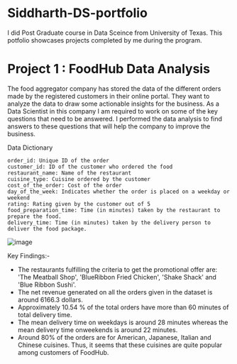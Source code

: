 # Siddharth-DS-portfolio
I did Post Graduate course in Data Sceince from University of Texas. This potfolio showcases projects completed by me during the program.
# Project 1 : FoodHub Data Analysis

The food aggregator company has stored the data of the different orders made by the registered customers in their online portal. They want to analyze the data to draw some actionable insights for the business. As a Data Scientist in this company I am required to work on some of the key questions that need to be answered. I performed the data analysis to find answers to these questions that will help the company to improve the business.

Data Dictionary

    order_id: Unique ID of the order
    customer_id: ID of the customer who ordered the food
    restaurant_name: Name of the restaurant
    cuisine_type: Cuisine ordered by the customer
    cost_of_the_order: Cost of the order
    day_of_the_week: Indicates whether the order is placed on a weekday or weekend
    rating: Rating given by the customer out of 5
    food_preparation_time: Time (in minutes) taken by the restaurant to prepare the food. 
    delivery_time: Time (in minutes) taken by the delivery person to deliver the food package. 


![image](https://user-images.githubusercontent.com/110747132/183268450-93a3118b-ed68-4dd4-a22c-986973bfea5b.png)

Key Findings:-
- The restaurants fulfilling the criteria to get the promotional offer are: 'The Meatball Shop', 'BlueRibbon Fried Chicken', 'Shake Shack' and 'Blue Ribbon Sushi'.
- The net revenue generated on all the orders given in the dataset is around 6166.3 dollars.
- Approximately 10.54 % of the total orders have more than 60 minutes of total delivery time.
- The mean delivery time on weekdays is around 28 minutes whereas the mean delivery time onweekends is around 22 minutes.
- Around 80% of the orders are for American, Japanese, Italian and Chinese cuisines. Thus, it seems that these cuisines are quite popular among customers of FoodHub. 
